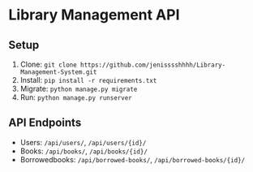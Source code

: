 # Library Management API

## Setup

1. Clone: `git clone https://github.com/jenisssshhhh/Library-Management-System.git`
2. Install: `pip install -r requirements.txt`
3. Migrate: `python manage.py migrate`
4. Run: `python manage.py runserver`

## API Endpoints
- Users: `/api/users/`, `/api/users/{id}/`
- Books: `/api/books/`, `/api/books/{id}/`
- Borrowedbooks: `/api/borrowed-books/`, `/api/borrowed-books/{id}/`

